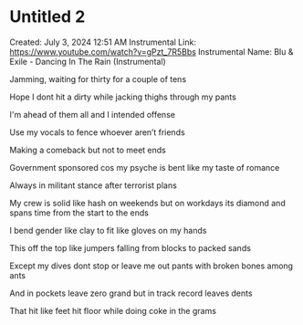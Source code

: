 # Untitled 2

Created: July 3, 2024 12:51 AM
Instrumental Link: https://www.youtube.com/watch?v=gPzt_7R5Bbs
Instrumental Name: Blu & Exile - Dancing In The Rain (Instrumental)

Jamming, waiting for thirty for a couple of tens

Hope I dont hit a dirty while jacking thighs through my pants

I'm ahead of them all and I intended offense

Use my vocals to fence whoever aren’t friends

Making a comeback but not to meet ends 

Government sponsored cos my psyche is bent like my taste of romance

Always in militant stance after terrorist plans

My crew is solid like hash on weekends but on workdays its diamond and spans time from the start to the ends

I bend gender like clay to fit like gloves on my hands

This off the top like jumpers falling from blocks to packed sands

Except my dives dont stop or leave me out pants with broken bones among ants

And in pockets leave zero grand but in track record leaves dents

That hit like feet hit floor while doing coke in the grams